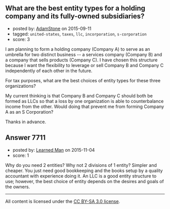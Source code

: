 ## What are the best entity types for a holding company and its fully-owned subsidiaries?

- posted by: [AdamStone](https://stackexchange.com/users/3845882/adamstone) on 2015-09-11
- tagged: `united-states`, `taxes`, `llc`, `incorporation`, `s-corporation`
- score: 3

<p>I am planning to form a holding company (Company A) to serve as an umbrella for two distinct business -- a services company (Company B) and a company that sells products (Company C). I have chosen this structure because I want the flexibility to leverage or sell Company B and Company C independently of each other in the future.</p>

<p>For tax purposes, what are the best choices of entity types for these three organizations?</p>

<p>My current thinking is that Company B and Company C should both be formed as LLCs so that a loss by one organization is able to counterbalance income from the other. Would doing that prevent me from forming Company A as an S Corporation?</p>

<p>Thanks in advance.</p>



## Answer 7711

- posted by: [Learned Man](https://stackexchange.com/users/7236940/learned-man) on 2015-11-04
- score: 1

<p>Why do you need 2 entities? Why not 2 divisions of 1 entity? Simpler and cheaper. You just need good bookkeeping and the books setup by a quality accountant with experience doing it. An LLC is a good entity structure to use; however, the best choice of entity depends on the desires and goals of the owners.</p>




---

All content is licensed under the [CC BY-SA 3.0 license](https://creativecommons.org/licenses/by-sa/3.0/).
